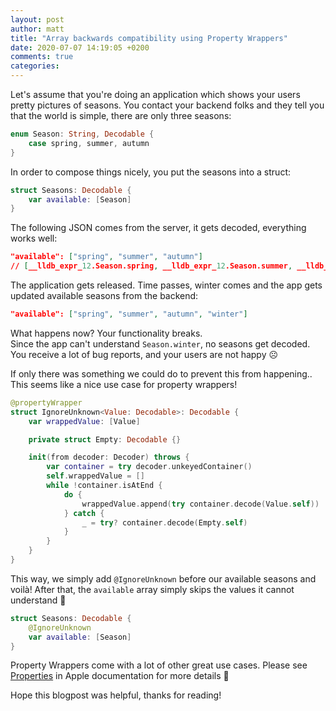 ```yaml
---
layout: post
author: matt
title: "Array backwards compatibility using Property Wrappers"
date: 2020-07-07 14:19:05 +0200
comments: true
categories: 
---
```


Let's assume that you're doing an application which shows your users pretty pictures of seasons. You contact your backend folks and they tell you that the world is simple, there are only three seasons:

```swift
enum Season: String, Decodable {
    case spring, summer, autumn
}
```
<!--more-->

In order to compose things nicely, you put the seasons into a struct:

```swift
struct Seasons: Decodable {
    var available: [Season]
}
```

The following JSON comes from the server, it gets decoded, everything works well:
```json
"available": ["spring", "summer", "autumn"]
// [__lldb_expr_12.Season.spring, __lldb_expr_12.Season.summer, __lldb_expr_12.Season.autumn]
```

The application gets released. Time passes, winter comes and the app gets updated available seasons from the backend:
```json
"available": ["spring", "summer", "autumn", "winter"]
```

What happens now? Your functionality breaks.  
Since the app can't understand `Season.winter`, no seasons get decoded. You receive a lot of bug reports, and your users are not happy ☹️

If only there was something we could do to prevent this from happening..  
This seems like a nice use case for property wrappers!

```swift
@propertyWrapper
struct IgnoreUnknown<Value: Decodable>: Decodable {
    var wrappedValue: [Value]

    private struct Empty: Decodable {}

    init(from decoder: Decoder) throws {
        var container = try decoder.unkeyedContainer()
        self.wrappedValue = []
        while !container.isAtEnd {
            do {
                wrappedValue.append(try container.decode(Value.self))
            } catch {
                _ = try? container.decode(Empty.self)
            }
        }
    }
}
```

This way, we simply add `@IgnoreUnknown` before our available seasons and voilà! After that, the `available` array simply skips the values it cannot understand 🚀
```swift
struct Seasons: Decodable {
    @IgnoreUnknown
    var available: [Season]
}
```

Property Wrappers come with a lot of other great use cases. Please see [Properties](https://docs.swift.org/swift-book/LanguageGuide/Properties.html) in Apple documentation for more details 🙂

Hope this blogpost was helpful, thanks for reading!

